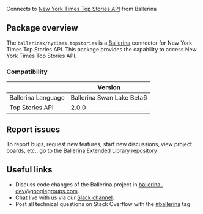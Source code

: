Connects to [New York Times Top Stories API](https://developer.nytimes.com/docs/top-stories-product/1/overview) from Ballerina

## Package overview
The `ballerinax/nytimes.topstories` is a [Ballerina](https://ballerina.io/) connector for New York Times Top Stories API.
This package provides the capability to access New York Times Top Stories API.

### Compatibility
|                               | Version                         |
|-------------------------------|---------------------------------|
| Ballerina Language            | Ballerina Swan Lake Beta6       | 
| Top Stories API               | 2.0.0                           |

## Report issues
To report bugs, request new features, start new discussions, view project boards, etc., go to the [Ballerina Extended Library repository](https://github.com/ballerina-platform/ballerina-extended-library)

## Useful links
- Discuss code changes of the Ballerina project in [ballerina-dev@googlegroups.com](mailto:ballerina-dev@googlegroups.com).
- Chat live with us via our [Slack channel](https://ballerina.io/community/slack/).
- Post all technical questions on Stack Overflow with the [#ballerina](https://stackoverflow.com/questions/tagged/ballerina) tag
